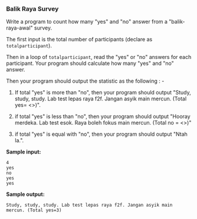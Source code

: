 ### Balik Raya Survey

Write a program to count how many "yes" and "no" answer from a "balik-raya-awal" survey.

The first input is the total number of participants (declare as `totalparticipant`).

Then in a loop of `totalparticipant`, read the "yes" or "no" answers for each participant. Your program should calculate how many "yes" and "no" answer.

Then your program should output the statistic as the following : -

1. If total "yes" is more than "no", then your program should output "Study, study, study. Lab test lepas raya f2f. Jangan asyik main mercun. (Total yes= <>)".

2. if total "yes" is less than "no", then your program should output "Hooray merdeka. Lab test esok. Raya boleh fokus main mercun. (Total no = <>)"

3. if total "yes" is equal with "no", then your program should output "Ntah la.".

**Sample input:**

```
4
yes
no
yes
yes
```

**Sample output:**

```
Study, study, study. Lab test lepas raya f2f. Jangan asyik main mercun. (Total yes=3)
```
